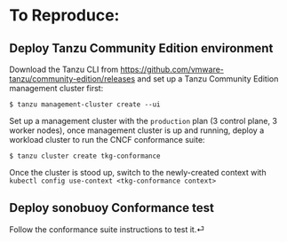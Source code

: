 # To Reproduce:

## Deploy Tanzu Community Edition environment

Download the Tanzu CLI from https://github.com/vmware-tanzu/community-edition/releases and set up a Tanzu Community Edition management cluster first:

```console
$ tanzu management-cluster create --ui
```

Set up a management cluster with the `production` plan (3 control plane, 3 worker nodes), once management cluster is up and running, deploy a workload cluster to run the CNCF conformance suite:

```console
$ tanzu cluster create tkg-conformance
```

Once the cluster is stood up, switch to the newly-created context with `kubectl config use-context <tkg-conformance context>`

## Deploy sonobuoy Conformance test

Follow the conformance suite instructions to test it.⏎
